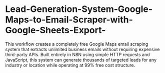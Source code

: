 # Lead-Generation-System-Google-Maps-to-Email-Scraper-with-Google-Sheets-Export-
This workflow creates a completely free Google Maps email scraping system that extracts unlimited business emails without requiring expensive third-party APIs. Built entirely in N8N using simple HTTP requests and JavaScript, this system can generate thousands of targeted leads for any industry or location while operating at 99% free cost structure.
